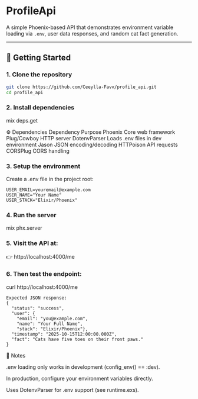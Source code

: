 # ProfileApi

A simple Phoenix-based API that demonstrates environment variable loading via `.env`, user data responses, and random cat fact generation.

---

## 🚀 Getting Started

### 1. Clone the repository
```bash
git clone https://github.com/Ceeylla-Favv/profile_api.git
cd profile_api
```
### 2. Install dependencies
mix deps.get

⚙️ Dependencies
Dependency	Purpose
Phoenix	Core web framework
Plug/Cowboy	HTTP server
DotenvParser	Loads .env files in dev environment
Jason	JSON encoding/decoding
HTTPoison API requests
CORSPlug CORS handling

### 3. Setup the environment

Create a .env file in the project root:
```
USER_EMAIL=youremail@example.com
USER_NAME="Your Name"
USER_STACK="Elixir/Phoenix"
```


### 4. Run the server
mix phx.server


### 5. Visit the API at:
👉 http://localhost:4000/me




### 6. Then test the endpoint:

curl http://localhost:4000/me

```
Expected JSON response:
{
  "status": "success",
  "user": {
    "email": "you@example.com",
    "name": "Your Full Name",
    "stack": "Elixir/Phoenix"},
  "timestamp": "2025-10-15T12:00:00.000Z",
  "fact": "Cats have five toes on their front paws."
}
```

🧰 Notes

.env loading only works in development (config_env() == :dev).

In production, configure your environment variables directly.

Uses DotenvParser for .env support (see runtime.exs).
